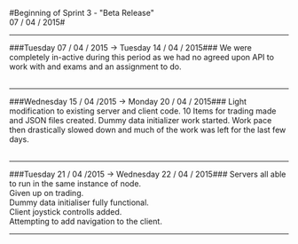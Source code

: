 #Beginning of Sprint 3 - "Beta Release" <br> 07 / 04 / 2015#

----
###Tuesday 07 / 04 / 2015 -> Tuesday 14 / 04 / 2015###
We were completely in-active during this period as we had no agreed upon API to work with and exams and an assignment to do.<br><br>
****
###Wednesday 15 / 04 /2015 -> Monday 20 / 04 / 2015###
Light modification to existing server and client code. 10 Items for trading made and JSON files created. Dummy data initializer work started. Work pace then drastically slowed down and much of the work was left for the last few days.<br><br>
****
###Tuesday 21 / 04 /2015 -> Wednesday 22 / 04 / 2015###
Servers all able to run in the same instance of node.<br>
Given up on trading.<br>
Dummy data initialiser fully functional.<br>
Client joystick controlls added.<br>
Attempting to add navigation to the client.<br>
****
